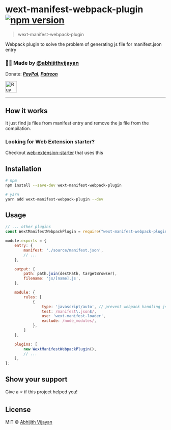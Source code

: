 # wext-manifest-webpack-plugin [![npm version](https://img.shields.io/npm/v/wext-manifest-webpack-plugin)](https://www.npmjs.com/package/wext-manifest-webpack-plugin)

> wext-manifest-webpack-plugin

Webpack plugin to solve the problem of generating js file for manifest.json entry

<h3>🙋‍♂️ Made by <a href="https://twitter.com/_abhijithv">@abhijithvijayan</a></h3>
<p>
  Donate:
  <a href="https://www.paypal.me/iamabhijithvijayan" target='_blank'><i><b>PayPal</b></i></a>,
  <a href="https://www.patreon.com/abhijithvijayan" target='_blank'><i><b>Patreon</b></i></a>
</p>
<p>
  <a href='https://www.buymeacoffee.com/abhijithvijayan' target='_blank'>
    <img height='36' style='border:0px;height:36px;' src='https://bmc-cdn.nyc3.digitaloceanspaces.com/BMC-button-images/custom_images/orange_img.png' border='0' alt='Buy Me a Coffee' />
  </a>
</p>
<hr />

## How it works
It just find js files from manifest entry and remove the js file from the compilation.

### Looking for Web Extension starter?

Checkout [web-extension-starter](https://github.com/abhijithvijayan/web-extension-starter) that uses this 

## Installation

```sh
# npm
npm install --save-dev wext-manifest-webpack-plugin

# yarn
yarn add wext-manifest-webpack-plugin --dev
```

## Usage

```js
// ... other plugins
const WextManifestWebpackPlugin = require("wext-manifest-webpack-plugin");

module.exports = {
    entry: {
        manifest: './source/manifest.json',
        // ...
    },

    output: {
        path: path.join(destPath, targetBrowser),
        filename: 'js/[name].js',
    },

    module: {
        rules: [
            {
                type: 'javascript/auto', // prevent webpack handling json with its own loaders,
                test: /manifest\.json$/,
                use: 'wext-manifest-loader',
                exclude: /node_modules/,
            },
        ]
    },

    plugins: [
        new WextManifestWebpackPlugin(),
        // ...
    ],
};
```

## Show your support

Give a ⭐️ if this project helped you!

## License

MIT © [Abhijith Vijayan](https://abhijithvijayan.in)
